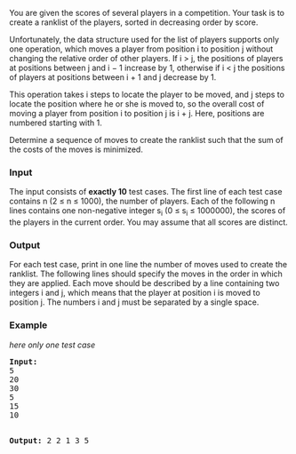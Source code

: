 <p>You are given the scores of several players in a competition. Your task is to create a ranklist of the
players, sorted in decreasing order by score.</p>
<p>
Unfortunately, the data structure used for the list of players supports only one operation, which
moves a player from position i to position j without changing the relative order of other players. If
i &gt; j, the positions of players at positions between j and i − 1 increase by 1, otherwise if i &lt; j the
positions of players at positions between i + 1 and j decrease by 1.</p>
<p>
This operation takes i steps to locate the player to be moved, and j steps to locate the position
where he or she is moved to, so the overall cost of moving a player from position i to position j is
i + j. Here, positions are numbered starting with 1.</p>
<p>
Determine a sequence of moves to create the ranklist such that the sum of the costs of the moves is
minimized.
</p>
<h3>Input</h3>
<p>The input consists of <b>exactly 10</b> test cases. The first line of each test case contains n (2 ≤ n ≤ 1000),
the number of players. Each of the following n lines contains one non-negative integer s<sub>i</sub> (0 ≤ s<sub>i</sub> ≤ 1000000), the scores of the players in the current order. You may assume that all scores are distinct.
</p>
<h3>Output</h3>
<p>For each test case, print in one line the number of moves used to create the ranklist. The following lines should specify the moves in the
order in which they are applied. Each move should be described by a line containing two integers i
and j, which means that the player at position i is moved to position j. The numbers i and j must be
separated by a single space.
</p>
<h3>Example</h3>
<i>here only one test case</i>
<pre><b>Input:</b>
5
20
30
5
15
10

<b>Output:</b>
2
2 1
3 5
</pre>